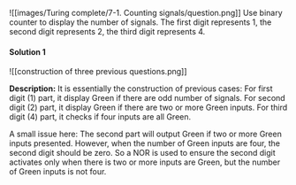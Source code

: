 ![[images/Turing complete/7-1. Counting signals/question.png]]
Use binary counter to display the number of signals. The first digit represents 1, the second digit represents 2, the third digit represents 4. 
#### Solution 1
![[construction of three previous questions.png]]

**Description:**
It is essentially the construction of previous cases: 
For first digit (1) part, it display Green if there are odd number of signals. 
For second digit (2) part, it display Green if there are two or more Green inputs. 
For third digit (4) part, it checks if four inputs are all Green. 

A small issue here: 
The second part will output Green if two or more Green inputs presented. However, when the number of Green inputs are four, the second digit should be zero. 
So a NOR is used to ensure the second digit activates only when there is two or more inputs are Green, but the number of Green inputs is not four. 
